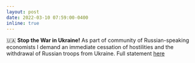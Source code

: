 ```yaml
---
layout: post
date: 2022-03-10 07:59:00-0400
inline: true
---
```


🇺🇦 __Stop the War in Ukraine!__ As part of community of Russian-speaking economists I demand an immediate cessation of hostilities and the withdrawal of Russian troops from Ukraine. Full statement [here](https://sites.google.com/view/netvoine-en)
